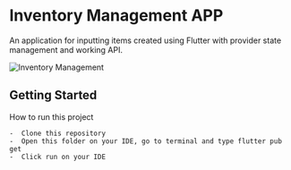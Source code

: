 # Inventory Management APP

An application for inputting items created using Flutter with provider state management and working API.

![Inventory Management](https://github.com/RFerdiawan/inventory_management_app/blob/master/assets/Cover.png)

## Getting Started

How to run this project

    -  Clone this repository
    -  Open this folder on your IDE, go to terminal and type flutter pub get
    -  Click run on your IDE
